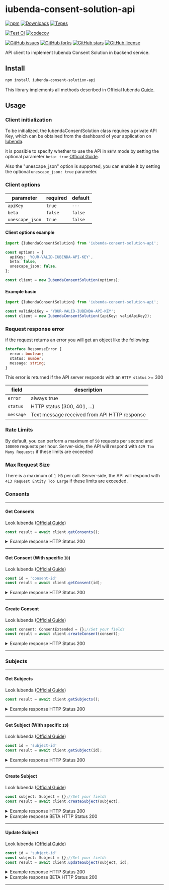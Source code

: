 # iubenda-consent-solution-api

[![npm](https://badgen.net/npm/v/iubenda-consent-solution-api)](https://www.npmjs.com/package/iubenda-consent-solution-api)
[![Downloads](https://badgen.net/npm/dt/iubenda-consent-solution-api)](https://www.npmjs.com/package/iubenda-consent-solution-api)
[![Types](https://badgen.net/npm/types/iubenda-consent-solution-api)](https://www.npmjs.com/package/iubenda-consent-solution-api)

[![Test CI](https://github.com/rickypid/iubenda-consent-solution-api/actions/workflows/test.yml/badge.svg)](https://github.com/rickypid/iubenda-consent-solution-api/actions/workflows/test.yml)
[![codecov](https://codecov.io/gh/rickypid/iubenda-consent-solution-api/branch/main/graph/badge.svg?token=3100WHBX8W)](https://codecov.io/gh/rickypid/iubenda-consent-solution-api)

[![GitHub issues](https://img.shields.io/github/issues/rickypid/iubenda-consent-solution-api)](https://github.com/rickypid/iubenda-consent-solution-api/issues)
[![GitHub forks](https://img.shields.io/github/forks/rickypid/iubenda-consent-solution-api)](https://github.com/rickypid/iubenda-consent-solution-api/network)
[![GitHub stars](https://img.shields.io/github/stars/rickypid/iubenda-consent-solution-api)](https://github.com/rickypid/iubenda-consent-solution-api/star)
[![GitHub license](https://img.shields.io/github/license/rickypid/iubenda-consent-solution-api)](https://github.com/rickypid/iubenda-consent-solution-api/blob/main/LICENSE)

API client to implement Iubenda Consent Solution in backend service.

## Install

```bash
npm install iubenda-consent-solution-api
```

This library implements all methods described in Official
Iubenda [Guide](https://www.iubenda.com/en/help/6484-consent-solution-http-api-documentation).

## Usage

### Client initialization

To be initialized, the IubendaConsentSolution class requires a private API Key, which can be obtained from the dashboard
of your application on [Iubenda](https://www.iubenda.com/).

it is possible to specify whether to use the API in `BETA` mode by setting the optional
parameter `beta: true` [Official Guide](https://www.iubenda.com/en/help/18199-consent-solution-delivery-channels).

Also the "unescape_json" option is supported, you can enable it by setting the optional `unescape_json: true` parameter.

### Client options

| parameter       | required | default |
|-----------------|----------|---------|
| `apiKey`        | `true`   | `---`   |
| `beta`          | `false`  | `false` |
| `unescape_json` | `true`   | `false` |

#### Client options example

```ts
import {IubendaConsentSolution} from 'iubenda-consent-solution-api';

const options = {
  apiKey: 'YOUR-VALID-IUBENDA-API-KEY',
  beta: false,
  unescape_json: false,
};

const client = new IubendaConsentSolution(options);
```

#### Example basic

```ts
import {IubendaConsentSolution} from 'iubenda-consent-solution-api';

const validApiKey = 'YOUR-VALID-IUBENDA-API-KEY';
const client = new IubendaConsentSolution({apiKey: validApiKey});
```

### Request response error

if the request returns an error you will get an object like the following:

```ts
interface ResponseError {
  error: boolean;
  status: number;
  message: string;
}
```

This error is returned if the API server responds with an `HTTP status` >= 300

| field     | description                                  |
|-----------|----------------------------------------------|
| `error`   | always true                                  |
| `status`  | HTTP status (300, 401, ...)                  |
| `message` | Text message received from API HTTP response |

### Rate Limits

By default, you can perform a maximum of `50` requests per second and `108000` requests per hour. Server-side, the API
will respond with `429 Too Many Requests` if these limits are exceeded

### Max Request Size

There is a maximum of `1 MB` per call. Server-side, the API will respond with `413 Request Entity Too Large` if these
limits are exceeded.

### Consents

---

#### Get Consents

Look
Iubenda ([Official Guide](https://www.iubenda.com/en/help/6484-consent-solution-http-api-documentation#list-consents))

```ts
const result = await client.getConsents();
```

<details>
  <summary>Example response HTTP Status 200</summary>

```json
[
  {
    "id": "b04c4b2b-80b7-439f-8997-ade3d35cbb95",
    "timestamp": "2018-06-04T08:11:34.000+00:00",
    "owner": "521686",
    "source": "private",
    "subject": {
      "id": "0e371678-634a-4016-83ce-9b7c36f828e6",
      "email": "83ce_634a_4016_9b7c36f828e6_0e371678@example.com",
      "first_name": "Kianna",
      "last_name": "Fahey",
      "full_name": "Kianna Fahey",
      "verified": false
    },
    "preferences": {
      "newsletter": false
    }
  },
  {
    "id": "ee6644ea-08e9-4aaa-a7a9-18602731a123",
    "timestamp": "2018-06-04T08:11:33.000+00:00",
    "owner": "681109",
    "source": "public",
    "subject": {
      "id": "8c6d1b71-0908-4604-948f-2f706500b5b1",
      "email": "0908.8c6d1b71.2f706500b5b1.4604.948f@example.org",
      "first_name": "Eleanora",
      "last_name": "Adams",
      "full_name": "Eleanora Adams",
      "verified": false
    },
    "preferences": {
      "newsletter": true
    }
  },
  {
    "id": "e7a9f5db-481e-4c80-ac7d-a35e35d37f98",
    "timestamp": "2018-06-04T08:11:33.000+00:00",
    "owner": "178473",
    "source": "private",
    "subject": {
      "id": "d084ab70-0460-4523-94b2-44841055b49c",
      "email": "94b2_4523_44841055b49c_0460_d084ab70@example.com",
      "first_name": "Abbie",
      "last_name": "Heidenreich",
      "full_name": "Abbie Heidenreich",
      "verified": false
    },
    "preferences": {
      "third_party": true
    }
  },
  {
    "id": "e3481085-296c-4b11-a999-73d5d1309128",
    "timestamp": "2018-06-04T08:11:33.000+00:00",
    "owner": "393753",
    "source": "private",
    "subject": {
      "id": "be8ca546-150d-4a6e-b2ac-ef76fb8a279e",
      "email": "b2ac_ef76fb8a279e_150d_4a6e_be8ca546@example.net",
      "first_name": "Grace",
      "last_name": "Dooley",
      "full_name": "Grace Dooley",
      "verified": false
    },
    "preferences": {
      "another_preference_key": false,
      "newsletter": false
    }
  },
  {
    "id": "e1be0320-a854-4b01-a468-49b1752ee4f3",
    "timestamp": "2018-06-04T08:11:33.000+00:00",
    "owner": "629879",
    "source": "public",
    "subject": {
      "id": "f8878254-c7ae-4169-b474-19e90d7b2f4f",
      "email": "f8878254_b474_19e90d7b2f4f_4169_c7ae@example.net",
      "first_name": "Providenci",
      "last_name": "Kulas",
      "full_name": "Providenci Kulas",
      "verified": false
    },
    "preferences": {
      "newsletter": false,
      "random_preference_key": true,
      "third_party": true,
      "another_preference_key": false
    }
  },
  {
    "id": "cbe2bba8-d31d-4a27-9e2d-b38de4f22a68",
    "timestamp": "2018-06-04T08:11:33.000+00:00",
    "owner": "989797",
    "source": "public",
    "subject": {
      "id": "6387dc5d-d474-4da8-8c40-8b197dee8d7c",
      "email": "6387dc5d.4da8.d474.8c40.8b197dee8d7c@example.com",
      "first_name": "Alan",
      "last_name": "Rutherford",
      "full_name": "Alan Rutherford",
      "verified": false
    },
    "preferences": {
      "newsletter": true,
      "random_preference_key": true
    }
  },
  {
    "id": "ca429c28-e1cd-4b95-87ae-48adb8fe56bb",
    "timestamp": "2018-06-04T08:11:33.000+00:00",
    "owner": "885846",
    "source": "public",
    "subject": {
      "id": "b2ad578d-0aa9-4bd5-becd-e2e7a2019e7a",
      "email": "b2ad578d.becd.e2e7a2019e7a.0aa9.4bd5@example.net",
      "first_name": "Ruby",
      "last_name": "Lemke",
      "full_name": "Ruby Lemke",
      "verified": false
    },
    "preferences": {
      "third_party": true,
      "random_preference_key": false
    }
  },
  {
    "id": "bf12770e-840a-40cd-ab79-5d88576b6b73",
    "timestamp": "2018-06-04T08:11:33.000+00:00",
    "owner": "369168",
    "source": "public",
    "subject": {
      "id": "d4f24d92-56c2-4372-8696-fec829da5ccc",
      "email": "fec829da5ccc.8696.4372.56c2.d4f24d92@example.com",
      "first_name": "Hank",
      "last_name": "Klein",
      "full_name": "Hank Klein",
      "verified": false
    },
    "preferences": {
      "newsletter": false
    }
  },
  {
    "id": "b489e2d4-2fc6-44e1-ba54-e5f81000d30a",
    "timestamp": "2018-06-04T08:11:33.000+00:00",
    "owner": "781022",
    "source": "public",
    "subject": {
      "id": "38bc623f-b386-4b66-8ee6-5e7d91c19800",
      "email": "38bc623f.8ee6.4b66.5e7d91c19800.b386@example.net",
      "first_name": "Kamren",
      "last_name": "Pacocha",
      "full_name": "Kamren Pacocha",
      "verified": false
    },
    "preferences": {
      "newsletter": true
    }
  },
  {
    "id": "b2ec7aa8-35e7-470c-8b51-bd39fa686a3a",
    "timestamp": "2018-06-04T08:11:33.000+00:00",
    "owner": "527898",
    "source": "public",
    "subject": {
      "id": "0cc94c66-d9eb-4ace-af3d-1d48fba265f9",
      "email": "1d48fba265f9_4ace_af3d_d9eb_0cc94c66@example.net",
      "first_name": "Maryjane",
      "last_name": "Wiegand",
      "full_name": "Maryjane Wiegand",
      "verified": false
    },
    "preferences": {
      "newsletter": true
    }
  }
]
```

</details>

---

#### Get Consent (With specific `ID`)

Look
Iubenda ([Official Guide](https://www.iubenda.com/en/help/6484-consent-solution-http-api-documentation#get-consent))

```ts
const id = 'consent-id'
const result = await client.getConsent(id);
```

<details>
  <summary>Example response HTTP Status 200</summary>

```json
{
  "id": "de801ca9-abec-45e2-8f7c-729822cfffad",
  "timestamp": "2018-05-04T14:52:26Z",
  "checksum": "336dd0c5ee2253794b8cca6ee2b2fec835ab25a7097c4405014d02e4ffe4d5e5",
  "owner": "1",
  "subject": {
    "id": "custom_subject_id",
    "owner_id": "1",
    "email": "subject@example.com",
    "first_name": "John",
    "last_name": "Doe",
    "verified": false
  },
  "preferences": {
    "privacy_policy": true,
    "newsletter": false
  },
  "legal_notices": [
    {
      "identifier": "privacy_policy",
      "version": 123
    },
    {
      "identifier": "term",
      "version": 123
    }
  ],
  "proofs": [
    {
      "content": "proof_1",
      "form": "proof_1 form"
    },
    {
      "content": "proof_2",
      "form": "proof_2 form"
    }
  ],
  "ip_address": null
}
```

</details>

---

#### Create Consent

Look
Iubenda ([Official Guide](https://www.iubenda.com/en/help/6484-consent-solution-http-api-documentation#create-consent))

```ts
const consent: ConsentExtended = {};//Set your fields
const result = await client.createConsent(consent);
```

<details>
  <summary>Example response HTTP Status 200</summary>

```json
{
  "id": "de801ca9-abec-45e2-8f7c-729822cfffad",
  "timestamp": "2018-05-04T14:52:26Z",
  "subject_id": "testsubject"
}
```

</details>

---

### Subjects

---

#### Get Subjects

Look
Iubenda ([Official Guide](https://www.iubenda.com/en/help/6484-consent-solution-http-api-documentation#list-subjects))

```ts
const result = await client.getSubjects();
```

<details>
  <summary>Example response HTTP Status 200</summary>

```json
[
  {
    "id": "d2a55da5-0777-4625-94bd-b69948703e71",
    "owner_id": "131132",
    "email": "rath.jorge@example.com",
    "first_name": "Jorge",
    "last_name": "Rath",
    "full_name": "Jorge Rath",
    "preferences": null,
    "verified": true,
    "timestamp": "2018-09-12T16:22:21+00:00"
  },
  {
    "id": "b75c6d0c-550f-4f84-9e92-2f351d481220",
    "owner_id": "131132",
    "email": "aufderhar_alfonso@example.net",
    "first_name": "Alfonso",
    "last_name": "Aufderhar",
    "full_name": "Alfonso Aufderhar",
    "preferences": null,
    "verified": true,
    "timestamp": "2018-09-12T16:22:21+00:00"
  },
  {
    "id": "a9c8c720-cb07-4a52-81c3-7cb7fb4f877e",
    "owner_id": "131132",
    "email": "vandervort.furman@example.net",
    "first_name": "Furman",
    "last_name": "Vandervort",
    "full_name": "Furman Vandervort",
    "preferences": null,
    "verified": true,
    "timestamp": "2018-09-12T16:22:21+00:00"
  },
  {
    "id": "6ccc2802-3bcb-49af-a4c5-14dc89ba94bc",
    "owner_id": "131132",
    "email": "alvis.rohan@example.org",
    "first_name": "Alvis",
    "last_name": "Rohan",
    "full_name": "Alvis Rohan",
    "preferences": null,
    "verified": true,
    "timestamp": "2018-09-12T16:22:21+00:00"
  },
  {
    "id": "5900f856-619e-42b0-92a5-b2ebd016ac01",
    "owner_id": "131132",
    "email": "brown.marlee@example.net",
    "first_name": "Marlee",
    "last_name": "Brown",
    "full_name": "Marlee Brown",
    "preferences": null,
    "verified": true,
    "timestamp": "2018-09-12T16:22:21+00:00"
  }
]
```

</details>

---

#### Get Subject (With specific `ID`)

Look
Iubenda ([Official Guide](https://www.iubenda.com/en/help/6484-consent-solution-http-api-documentation#get-subjects))

```ts
const id = 'subject-id'
const result = await client.getSubject(id);
```

<details>
  <summary>Example response HTTP Status 200</summary>

```json
{
  "id": "testsubject",
  "owner_id": "1",
  "email": "subject@example.com",
  "first_name": "John",
  "last_name": "Doe",
  "verified": false,
  "preferences": {
    "privacy_policy": {
      "value": true,
      "consent_id": "de801ca9-abec-45e2-8f7c-729822cfffad"
    },
    "newsletter": {
      "value": true,
      "consent_id": "de801ca9-abec-45e2-8f7c-729822cfffad"
    }
  }
}
```

</details>

---

#### Create Subject

Look
Iubenda ([Official Guide](https://www.iubenda.com/en/help/6484-consent-solution-http-api-documentation#create-subjects))

```ts
const subject: Subject = {};//Set your fields
const result = await client.createSubject(subject);
```

<details>
  <summary>Example response HTTP Status 200</summary>

```ts
//Empty response
```

</details>

<details>
  <summary>Example response BETA HTTP Status 200</summary>

```json
{
  "id": "testsubject",
  "email": "subject@example.com",
  "first_name": "John",
  "last_name": "Doe",
  "full_name": "John Doe",
  "verified": false
}
```

</details>

---

#### Update Subject

Look
Iubenda ([Official Guide](https://www.iubenda.com/en/help/6484-consent-solution-http-api-documentation#update-subjects))

```ts
const id = 'subject-id'
const subject: Subject = {};//Set your fields
const result = await client.updateSubject(subject, id);
```

<details>
  <summary>Example response HTTP Status 200</summary>

```ts
//Empty response
```

</details>

<details>
  <summary>Example response BETA HTTP Status 200</summary>

```json
{
  "first_name": "Mary",
  "verified": true
}
```

</details>

---
